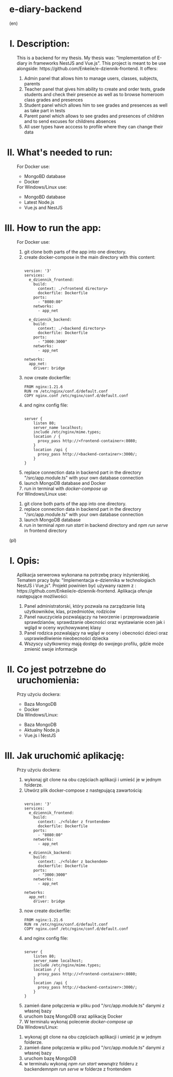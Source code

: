 # e-diary-backend
(en)
<ol type="I">
  <h1><li>Description:</h1>
  This is a backend for my thesis. My thesis was: "Implementation of E-diary in frameworks NestJS and Vue.js". This project is meant to be use alongside: https://github.com/Enkeiie/e-dziennik-frontend. It offers: <ol type="1">
  <li>Admin panel that allows him to manage users, classes, subjects, parents</li>
  <li>Teacher panel that gives him ability to create and order tests, grade students and check their presence as well as to browse homeroom class grades and presences</li>
  <li>Student panel which allows him to see grades and presences as well as take part in tests</li>
  <li>Parent panel which allows to see grades and presences of children and to send excuses for childrens absences</li>
  <li>All user types have acccess to profile where they can change their data</li>
  </ol>
  </li>
  <h1><li>What's needed to run:</h1>
  For Docker use:<ul>
  <li>MongoBD database</li>
  <li>Docker</li>
</ul>
  For Windows/Linux use:
  <ul>
  <li>MongoBD database</li>
  <li>Latest Node.js</li>
  <li>Vue.js and NestJS</li>
</ul></li>
  <h1><li>How to run the app:</h1>
    For Docker use:<ol type="1">
  <li>git clone both parts of the app into one directory.</li>
  <li>create docker-compose in the main directory with this content:</li>
  
```

version: '3'
services:
  e_dziennik_frontend:
    build:
      context: ./<frontend directory>
      dockerfile: Dockerfile
    ports:
      - "8080:80"
    networks:
      - app_net
      
  e_dziennik_backend:
    build:
      context: ./<backend directory>
      dockerfile: Dockerfile
    ports:
      - "3000:3000"
    networks:
      - app_net

networks:
  app_net:
    driver: bridge
```
  <li>now create dockerfile:</li>
  
  ```
  FROM nginx:1.21.6
RUN rm /etc/nginx/conf.d/default.conf
COPY nginx.conf /etc/nginx/conf.d/default.conf
  ```
  <li>and nginx config file:</li>
  
  ```
  
  server {
      listen 80;
      server_name localhost;
      include /etc/nginx/mime.types;
      location / {
        proxy_pass http://<frontend-container>:8080;
      }
      location /api {
        proxy_pass http://<backend-container>:3000/;
      }
  }
  ```
  </li>
  <li>replace connection data in backend part in the directory "/src/app.module.ts" with your own database connection</li>
  <li>launch MongoDB database and Docker</li>
  <li>run in terminal with <i>docker-compose up</i></li>
</ol>
  For Windows/Linux use:<ol type="1">
  <li>git clone both parts of the app into one directory.</li>
  <li>replace connection data in backend part in the directory "/src/app.module.ts" with your own database connection</li>
   <li>launch MongoDB database</li>
  <li>run in terminal <i>npm run start</i> in backend directory and <i>npm run serve</i> in frontend directory</li>
</ol>
  </li>
</ol>
(pl)
<ol type="I">
  <h1><li>Opis:</h1>
  Aplikacja serwerowa wykonana na potrzebę pracy inżynierskiej. Tematem pracy była: "Implementacja e-dziennika w technologiach NestJS i Vue,js". Projekt powinien być używany razem z : https://github.com/Enkeiie/e-dziennik-frontend. Aplikacja oferuje następujące możliwości: <ol type="1">
  <li>Panel administratorski, który pozwala na zarządzanie listą użytkowników, klas, przedmiotów, rodziców</li>
  <li>Panel nauczyciela pozwalajączy na tworzenie i przeprowadzanie sprawdzianów, sprawdzanie obecności oraz wystawianie ocen jak i wgląd w oceny wychowywanej klasy</li>
  <liPanel ucznia, który udostepnia uczniowi listę ocen i obecności oraz pozwala brać udział w sprawdzianych</li>
  <li>Panel rodzica pozwalający na wgląd w oceny i obecności dzieci oraz usprawiedliwienie nieobecności dziecka</li>
  <li>Wszyscy użytkownicy mają dostęp do swojego profilu, gdzie może zmienić swoje informacje</li>
  </ol>
  </li>
  <h1><li>Co jest potrzebne do uruchomienia:</h1>
  Przy użyciu dockera:<ul>
  <li>Baza MongoDB</li>
  <li>Docker</li>
</ul>
  Dla Windows/Linux:<ul>
  <li>Baza MongoDB</li>
  <li>Aktualny Node.js</li>
  <li>Vue.js i NestJS</li>
</ul>
  </li>
  <h1><li>Jak uruchomić aplikację:</h1>
    Przy użyciu dockera:<ol type="1">
  <li>wykonaj git clone na obu częściach aplikacji i umieść je w jednym folderze.</li>
  <li>Utwórz plik docker-compose z następującą zawartością:</li>
  
```

version: '3'
services:
  e_dziennik_frontend:
    build:
      context: ./<folder z frontendem>
      dockerfile: Dockerfile
    ports:
      - "8080:80"
    networks:
      - app_net
      
  e_dziennik_backend:
    build:
      context: ./<folder z backendem>
      dockerfile: Dockerfile
    ports:
      - "3000:3000"
    networks:
      - app_net

networks:
  app_net:
    driver: bridge
```
  <li>now create dockerfile:</li>
  
  ```
  FROM nginx:1.21.6
RUN rm /etc/nginx/conf.d/default.conf
COPY nginx.conf /etc/nginx/conf.d/default.conf
  ```
  <li>and nginx config file:</li>
  
  ```
  
  server {
      listen 80;
      server_name localhost;
      include /etc/nginx/mime.types;
      location / {
        proxy_pass http://<frontend-container>:8080;
      }
      location /api {
        proxy_pass http://<backend-container>:3000/;
      }
  }
  ```
  <li>zamień dane połączenia w pliku pod "/src/app.module.ts" danymi z własnej bazy</li>
  <li>uruchom bazę MongoDB oraz aplikację Docker</li>
  <li>W terminalu wykonaj polecenie <i>docker-compose up</i> </li>
</ol>
  Dla Windows/Linux:<ol type="1">
  <li>wykonaj git clone na obu częściach aplikacji i umieść je w jednym folderze.</li>
  <li>zamień dane połączenia w pliku pod "/src/app.module.ts" danymi z własnej bazy</li>
  <li>uruchom bazę MongoDB</li>
  <li>w terminalu wykonaj <i>npm run start</i> wewnątrz folderu z backendem<i>npm run serve</i> w folderze z frontendem</li>
</ol>
  </li>
</ol>
